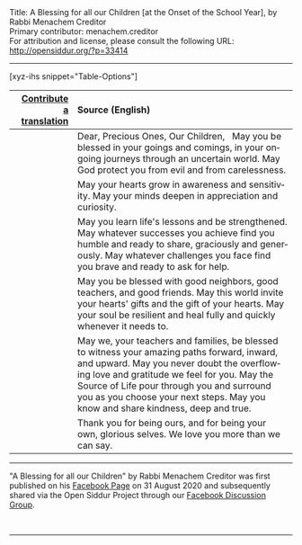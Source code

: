 <html>
<head></head>
<body>
Title: A Blessing for all our Children [at the Onset of the School Year], by Rabbi Menachem Creditor<br />
Primary contributor: menachem.creditor<br />
For attribution and license, please consult the following URL: <a href="http://opensiddur.org/?p=33414">http://opensiddur.org/?p=33414</a>
<p />
<hr />


[xyz-ihs snippet="Table-Options"]<table style="margin-left: auto; margin-right: auto;" class="draggable">
<thead><tr><th id="x" style="text-align: right;"><a href="/contributing/upload/">Contribute a translation</a></th><th style="text-align: left;">Source (English)</th></tr></thead>
<tbody>
<tr><td style="vertical-align:top;">
<div class="liturgy" lang="he">

</span></div></td>
 
<td style="vertical-align:top;">
<div class="english" lang="en">
Dear, Precious Ones, Our Children,
&nbsp;
May you be blessed in your goings and comings, in your ongoing journeys through an uncertain world.
May God protect you from evil and from carelessness.
</div></td></tr>


<tr><td style="vertical-align:top;">
<div class="liturgy" lang="he">

</span></div></td>
 
<td style="vertical-align:top;">
<div class="english" lang="en">
May your hearts grow in awareness and sensitivity.
May your minds deepen in appreciation and curiosity.
</div></td></tr>


<tr><td style="vertical-align:top;">
<div class="liturgy" lang="he">

</span></div></td>
 
<td style="vertical-align:top;">
<div class="english" lang="en">
May you learn life's lessons and be strengthened.
May whatever successes you achieve find you humble and ready to share, graciously and generously.
May whatever challenges you face find you brave and ready to ask for help.
</div></td></tr>


<tr><td style="vertical-align:top;">
<div class="liturgy" lang="he">

</span></div></td>
 
<td style="vertical-align:top;">
<div class="english" lang="en">
May you be blessed with good neighbors, good teachers, and good friends.
May this world invite your hearts' gifts and the gift of your hearts.
May your soul be resilient and heal fully and quickly whenever it needs to.
</div></td></tr>


<tr><td style="vertical-align:top;">
<div class="liturgy" lang="he">

</span></div></td>
 
<td style="vertical-align:top;">
<div class="english" lang="en">
May we, your teachers and families, be blessed to witness your amazing paths forward, inward, and upward.
May you never doubt the overflowing love and gratitude we feel for you.
May the Source of Life pour through you and surround you as you choose your next steps.
May you know and share kindness, deep and true.
</div></td></tr>


<tr><td style="vertical-align:top;">
<div class="liturgy" lang="he">

</span></div></td>
 
<td style="vertical-align:top;">
<div class="english" lang="en">
Thank you for being ours, and for being your own, glorious selves.
We love you more than we can say.
</div></td></tr>
</tbody></table>

<hr />

"A Blessing for all our Children" by Rabbi Menachem Creditor was first published on his <a href="https://www.facebook.com/photo.php?fbid=10158562050984450&set=a.84924154449&type=3">Facebook Page</a> on 31 August 2020 and subsequently shared via the Open Siddur Project through our <a href="https://www.facebook.com/groups/opensiddur/permalink/10157938709732746/">Facebook Discussion Group</a>.

&nbsp;

<hr />

&nbsp;

</body>
</html>